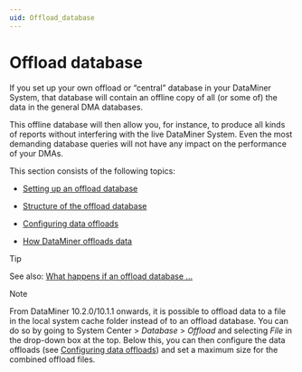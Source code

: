 ```yaml
---
uid: Offload_database
---
```


# Offload database

If you set up your own offload or “central” database in your DataMiner System, that database will contain an offline copy of all (or some of) the data in the general DMA databases.

This offline database will then allow you, for instance, to produce all kinds of reports without interfering with the live DataMiner System. Even the most demanding database queries will not have any impact on the performance of your DMAs.

This section consists of the following topics:

- [Setting up an offload database](Setting_up_an_offload_database.md)

- [Structure of the offload database](Structure_of_the_offload_database.md)

- [Configuring data offloads](Configuring_data_offloads.md)

- [How DataMiner offloads data](How_DataMiner_offloads_data.md)

> [!TIP]
> See also:
> [What happens if an offload database ...](../../part_6/faq/Databases1.md#what-happens-if-an-offload-database)

> [!NOTE]
> From DataMiner 10.2.0/10.1.1 onwards, it is possible to offload data to a file in the local system cache folder instead of to an offload database. You can do so by going to System Center > *Database* > *Offload* and selecting *File* in the drop-down box at the top. Below this, you can then configure the data offloads (see [Configuring data offloads](Configuring_data_offloads.md)) and set a maximum size for the combined offload files.
>
